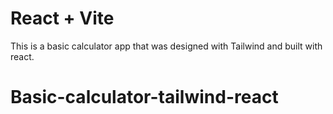 # React + Vite

This is a basic calculator app that was designed with Tailwind and built with react.
# Basic-calculator-tailwind-react

